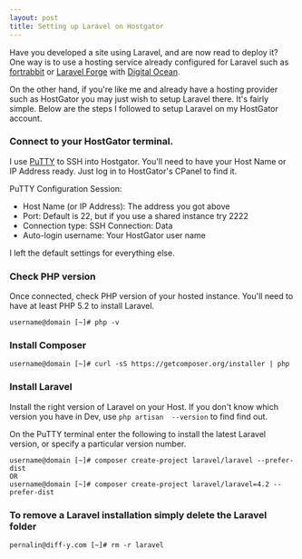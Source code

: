 ```yaml
---
layout: post
title: Setting up Laravel on Hostgator
---
```


Have you developed a site using Laravel, and are now read to deploy it? One way is to use a 
hosting service already configured for Laravel such as [fortrabbit](http://www.fortrabbit.com/) or [Laravel Forge](https://forge.laravel.com/) with [Digital Ocean](https://www.digitalocean.com/).

On the other hand, if you're like me and already have a hosting provider such as HostGator you may just wish to setup 
Laravel there. It's fairly simple. Below are the steps I followed to setup Laravel on my HostGator 
account.

### Connect to your HostGator terminal. 
I use [PuTTY](http://www.putty.org/) to SSH into Hostgator. You'll need to have your Host 
Name or IP Address ready. Just log in to HostGator's CPanel to find it.

PuTTY Configuration
Session:
- Host Name (or IP Address): The address you got above
- Port: Default is 22, but if you use a shared instance try 2222
- Connection type: SSH
Connection: Data
- Auto-login username: Your HostGator user name

I left the default settings for everything else.

### Check PHP version

Once connected, check PHP version of your hosted instance. You'll need to have at least PHP 5.2 to install Laravel.

    username@domain [~]# php -v

### Install Composer
    username@domain [~]# curl -sS https://getcomposer.org/installer | php

### Install Laravel
Install the right version of Laravel on your Host. If you don't know which version you have in Dev, use `php artisan 
--version` to find find out.

On the PuTTY terminal enter the following to install the latest Laravel version, or specify a particular version number.

    username@domain [~]# composer create-project laravel/laravel --prefer-dist
    OR
    username@domain [~]# composer create-project laravel/laravel=4.2 --prefer-dist



### To remove a Laravel installation simply delete the Laravel folder
    pernalin@diff-y.com [~]# rm -r laravel